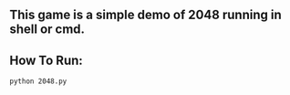 ## This game is a simple demo of 2048 running in shell or cmd.

## How To Run:
```
python 2048.py
```
